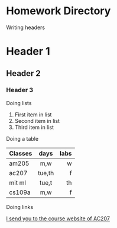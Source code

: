 # Homework Directory

Writing headers

# Header 1
## Header 2
### Header 3


Doing lists

1. First item in list
2. Second item in list
3. Third item in list

 
Doing a table


| Classes     | days   | labs      |
| ------------|:------:|----------:|
| am205       |m,w     |w          |
| ac207       |tue,th  |f          |
| mit ml      |tue,t   |th         |
| cs109a      |m,w     |f          |


Doing links


[I send you to the course website of AC207](https://harvard-iacs.github.io/2021-CS107/)
